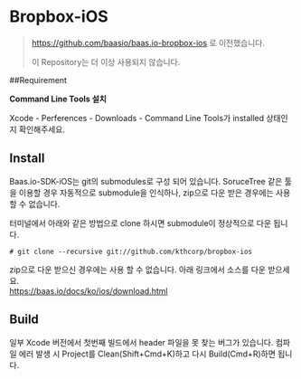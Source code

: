 # Bropbox-iOS
> https://github.com/baasio/baas.io-bropbox-ios 로 이전했습니다.
>
> 이 Repository는 더 이상 사용되지 않습니다.

##Requirement 

**Command Line Tools 설치**

Xcode - Perferences - Downloads - Command Line Tools가 installed 상태인지 확인해주세요. 
<br>
## Install
Baas.io-SDK-iOS는 git의 submodules로 구성 되어 있습니다. SoruceTree 같은 툴을 이용할 경우 자동적으로 submodule을 인식하나, 
zip으로 다운 받은 경우에는 사용할 수 없습니다.

터미널에서 아래와 같은 방법으로 clone 하시면 submodule이 정상적으로 다운 됩니다.


	# git clone --recursive git://github.com/kthcorp/bropbox-ios

zip으로 다운 받으신 경우에는 사용 할 수 없습니다. 아래 링크에서 소스를 다운 받으세요.
<br>
https://baas.io/docs/ko/ios/download.html

## Build
일부 Xcode 버전에서 첫번째 빌드에서 header 파일을 못 찾는 버그가 있습니다. 컴파일 에러 발생 시 Project를 Clean(Shift+Cmd+K)하고 다시 Build(Cmd+R)하면 됩니다.
